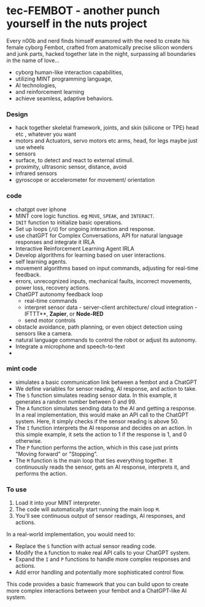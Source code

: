# tec-FEMBOT - another punch yourself in the nuts project


Every n00b and nerd finds himself enamored with the need to create his female cyborg Fembot, crafted from anatomically precise silicon wonders and junk parts, hacked together late in the night, surpassing all boundaries in the name of love…

- cyborg human-like interaction capabilities,
- utilizing MINT programming language,
- AI technologies,
- and reinforcement learning
- achieve seamless, adaptive behaviors.


### Design
- hack together skeletal framework, joints, and skin (silicone or TPE) head etc , whatever you want
- motors and Actuators, servo motors etc arms, head, for legs maybe just use wheels
-  sensors
  - surface, to detect and react to external stimuli.
  - proximity, ultrasonic sensor, distance, avoid
  - infrared sensors
  - gyroscope or accelerometer for movement/ orientation


### code
- chatgpt over iphone  
- MINT core logic functios. eg  `MOVE`, `SPEAK`, and `INTERACT`.
- `INIT` function to initialize basic operations.
- Set up loops (`/U`) for ongoing interaction and response.
- use chatGPT for Complex Conversations, API for natural language responses and integrate it IRLA
- Interactive Reinforcement Learning Agent IRLA
- Develop algorithms for learning based on user interactions.
- self learning agents.
- movement algorithms based on input commands, adjusting for real-time feedback.
- errors, unrecognized inputs, mechanical faults, incorrect movements, power loss, recovery actions.
- ChatGPT autonomy feedback loop
  - real-time commands
  - interpret sensor data - server-client architecture/ cloud integration - IFTTT**, **Zapier**, or **Node-RED**
  - send motor controls 
- obstacle avoidance, path planning, or even object detection using sensors like a camera.
- natural language commands to control the robot or adjust its autonomy.
- Integrate a microphone and speech-to-text
- 

### mint code
- simulates a basic communication link between a fembot and a ChatGPT
- We define variables for sensor reading, AI response, and action to take.
- The `S` function simulates reading sensor data. In this example, it generates a random number between 0 and 99.
- The `A` function simulates sending data to the AI and getting a response. In a real implementation, this would make an API call to the ChatGPT system. Here, it simply checks if the sensor reading is above 50.
- The `I` function interprets the AI response and decides on an action. In this simple example, it sets the action to 1 if the response is 1, and 0 otherwise.
- The `P` function performs the action, which in this case just prints "Moving forward" or "Stopping".
- The `M` function is the main loop that ties everything together. It continuously reads the sensor, gets an AI response, interprets it, and performs the action.

### To use 
1. Load it into your MINT interpreter.
2. The code will automatically start running the main loop `M`.
3. You'll see continuous output of sensor readings, AI responses, and actions.

In a real-world implementation, you would need to:
- Replace the `S` function with actual sensor reading code.
- Modify the `A` function to make real API calls to your ChatGPT system.
- Expand the `I` and `P` functions to handle more complex responses and actions.
- Add error handling and potentially more sophisticated control flow.

This code provides a basic framework that you can build upon to create more complex interactions between your fembot and a ChatGPT-like AI system.

